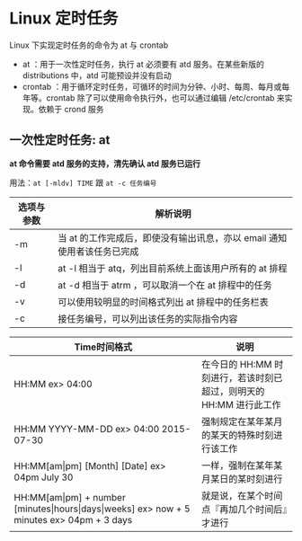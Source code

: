 # Linux 定时任务
Linux 下实现定时任务的命令为 at 与 crontab
* at ：用于一次性定时任务，执行 at 必须要有 atd 服务。在某些新版的 distributions 中，atd 可能预设并没有启动
* crontab ：用于循环定时任务，可循环的时间为分钟、小时、每周、每月或每年等。crontab 除了可以使用命令执行外，也可以通过编辑 /etc/crontab 来实现。依赖于 crond 服务

## 一次性定时任务: at
**at 命令需要 atd 服务的支持，清先确认 atd 服务已运行**

用法：`at [-mldv] TIME` 跟 `at -c 任务编号 `

|选项与参数|解析说明|
|-|-|
|-m|当 at 的工作完成后，即使没有输出讯息，亦以 email 通知使用者该任务已完成|
|-l|at -l 相当于 atq，列出目前系统上面该用户所有的 at 排程|
|-d|at -d 相当于 atrm ，可以取消一个在 at 排程中的任务|
|-v|可以使用较明显的时间格式列出 at 排程中的任务栏表|
|-c|接任务编号，可以列出该任务的实际指令内容|

|Time时间格式|说明|
|-|-|
|HH:MM ex> 04:00|在今日的 HH:MM 时刻进行，若该时刻已超过，则明天的 HH:MM 进行此工作|
|HH:MM YYYY-MM-DD ex> 04:00 2015-07-30|强制规定在某年某月的某天的特殊时刻进行该工作|
|HH:MM[am\|pm] [Month] [Date] ex> 04pm July 30|一样，强制在某年某月某日的某时刻进行|
|HH:MM[am\|pm] + number [minutes\|hours\|days\|weeks] ex> now + 5 minutes ex> 04pm + 3 days|就是说，在某个时间点『再加几个时间后』才进行|